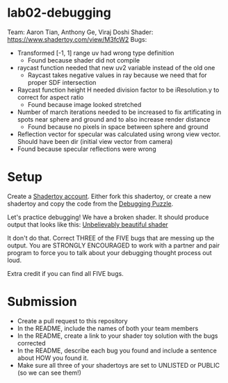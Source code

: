 # lab02-debugging

Team: Aaron Tian, Anthony Ge, Viraj Doshi
Shader: https://www.shadertoy.com/view/M3fcW2
Bugs:
- Transformed [-1, 1] range uv had wrong type definition
  - Found because shader did not compile
- raycast function needed that new uv2 variable instead of the old one
  - Raycast takes negative values in ray because we need that for proper SDF intersection
- Raycast function height H needed division factor to be iResolution.y to correct for aspect ratio
  - Found because image looked stretched
- Number of march iterations needed to be increased to fix artificating in spots near sphere and ground and to also increase render distance
  - Found because no pixels in space between sphere and ground
- Reflection vector for specular was calculated using wrong view vector. Should have been dir (initial view vector from camera)
 - Found because specular reflections were wrong

# Setup 

Create a [Shadertoy account](https://www.shadertoy.com/). Either fork this shadertoy, or create a new shadertoy and copy the code from the [Debugging Puzzle](https://www.shadertoy.com/view/flGfRc).

Let's practice debugging! We have a broken shader. It should produce output that looks like this:
[Unbelievably beautiful shader](https://user-images.githubusercontent.com/1758825/200729570-8e10a37a-345d-4aff-8eff-6baf54a32a40.webm)

It don't do that. Correct THREE of the FIVE bugs that are messing up the output. You are STRONGLY ENCOURAGED to work with a partner and pair program to force you to talk about your debugging thought process out loud.

Extra credit if you can find all FIVE bugs.

# Submission
- Create a pull request to this repository
- In the README, include the names of both your team members
- In the README, create a link to your shader toy solution with the bugs corrected
- In the README, describe each bug you found and include a sentence about HOW you found it.
- Make sure all three of your shadertoys are set to UNLISTED or PUBLIC (so we can see them!)
